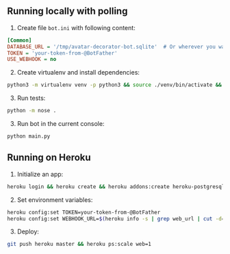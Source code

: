 Running locally with polling
----------------------------

1. Create file `bot.ini` with following content:

```ini
[Common]
DATABASE_URL = '/tmp/avatar-decorator-bot.sqlite'  # Or wherever you want to put your database
TOKEN = 'your-token-from-@BotFather'
USE_WEBHOOK = no
```

2. Create virtualenv and install dependencies:

```bash
python3 -m virtualenv venv -p python3 && source ./venv/bin/activate && pip install -r requirements.txt
```

3. Run tests:

```bash
python -m nose .
```

3. Run bot in the current console:

```bash
python main.py
```

Running on Heroku
-----------------

1. Initialize an app:

```bash
heroku login && heroku create && heroku addons:create heroku-postgresql:hobby-dev
```

2. Set environment variables:

```bash
heroku config:set TOKEN=your-token-from-@BotFather
heroku config:set WEBHOOK_URL=$(heroku info -s | grep web_url | cut -d= -f2)
```

3. Deploy:

```bash
git push heroku master && heroku ps:scale web=1
```
